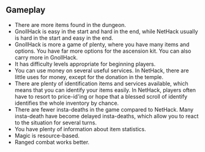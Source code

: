 ## Gameplay

* There are more items found in the dungeon.
* GnollHack is easy in the start and hard in the end, while NetHack usually is hard in the start and easy in the end.
* GnollHack is more a game of plenty, where you have many items and options. You have far more options for the ascension kit. You can also carry more in GnollHack.
* It has difficulty levels appropriate for beginning players.
* You can use money on several useful services. In NetHack, there are little uses for money, except for the donation in the temple.
* There are plenty of identification items and services available, which means that you can identify your items easily. In NetHack, players often have to resort to price-id'ing or hope that a blessed scroll of identify identifies the whole inventory by chance.
* There are fewer insta-deaths in the game compared to NetHack. Many insta-death have become delayed insta-deaths, which allow you to react to the situation for several turns.
* You have plenty of information about item statistics.
* Magic is resource-based.
* Ranged combat works better.